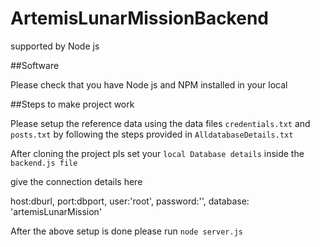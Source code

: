 # ArtemisLunarMissionBackend
supported by Node js

##Software

Please check that you have Node js and NPM installed in your local

##Steps to make project work

Please setup the reference data using the data files `credentials.txt` and `posts.txt` by following the steps provided in `AlldatabaseDetails.txt`

After cloning the project pls set your `local Database details` inside the `backend.js file`

give the connection details here 

host:dburl,
port:dbport,
user:'root',
password:'',
database: 'artemisLunarMission'

After the above setup is done please run `node server.js` 
